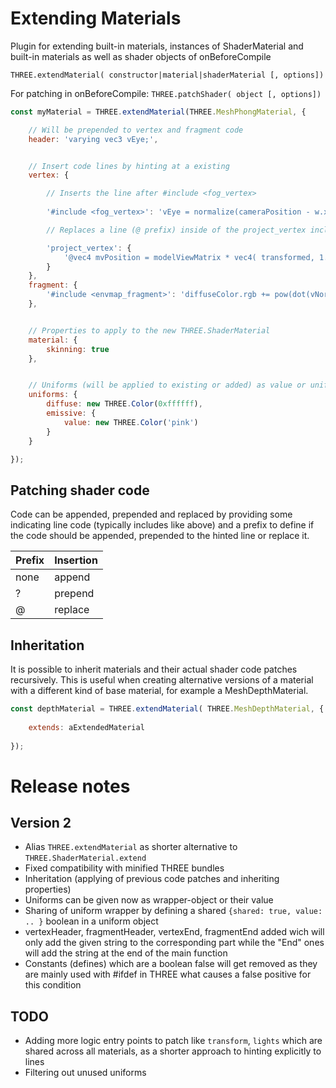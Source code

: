 # Extending Materials
Plugin for extending built-in materials, instances of ShaderMaterial and built-in materials as well as shader objects of onBeforeCompile

`THREE.extendMaterial( constructor|material|shaderMaterial [, options])`

For patching in onBeforeCompile:
`THREE.patchShader( object [, options])`


```javascript
const myMaterial = THREE.extendMaterial(THREE.MeshPhongMaterial, {

    // Will be prepended to vertex and fragment code
    header: 'varying vec3 vEye;',


    // Insert code lines by hinting at a existing
    vertex: {

        // Inserts the line after #include <fog_vertex>
        
        '#include <fog_vertex>': 'vEye = normalize(cameraPosition - w.xyz);',

        // Replaces a line (@ prefix) inside of the project_vertex include

        'project_vertex': {
            '@vec4 mvPosition = modelViewMatrix * vec4( transformed, 1.0 );': 'vec4 mvPosition = modelViewMatrix * vec4( transformed * 0.5, 1.0 );'
        }
    },
    fragment: {
        '#include <envmap_fragment>': 'diffuseColor.rgb += pow(dot(vNormal, vEye), 3.0);'
    },


    // Properties to apply to the new THREE.ShaderMaterial
    material: {
        skinning: true
    },


    // Uniforms (will be applied to existing or added) as value or uniform object
    uniforms: {
        diffuse: new THREE.Color(0xffffff),
        emissive: {
            value: new THREE.Color('pink')
        }
    }

});
```

## Patching shader code

Code can be appended, prepended and replaced by providing some indicating line code (typically includes like above) and a prefix to define if the code should be appended, prepended to the hinted line or replace it.

Prefix | Insertion
--- | ---
none | append
? | prepend
@ | replace

## Inheritation

It is possible to inherit materials and their actual shader code patches recursively. This is useful when creating alternative versions of a material with a different kind of base material, for example a MeshDepthMaterial.

```javascript
const depthMaterial = THREE.extendMaterial( THREE.MeshDepthMaterial, {
	
	extends: aExtendedMaterial
	
});
```

# Release notes

## Version 2

- Alias `THREE.extendMaterial` as shorter alternative to `THREE.ShaderMaterial.extend`
- Fixed compatibility with minified THREE bundles
- Inheritation (applying of previous code patches and inheriting properties)
- Uniforms can be given now as wrapper-object or their value
- Sharing of uniform wrapper by defining a shared `{shared: true, value: .. }` boolean in a uniform object
- vertexHeader, fragmentHeader, vertexEnd, fragmentEnd added wich will only add the given string to the corresponding part while the "End" ones will add the string at the end of the main function
- Constants (defines) which are a boolean false will get removed as they are mainly used with #ifdef in THREE what causes a false positive for this condition


## TODO

- Adding more logic entry points to patch like `transform`, `lights` which are shared across all materials, as a shorter approach to hinting explicitly to lines
- Filtering out unused uniforms
